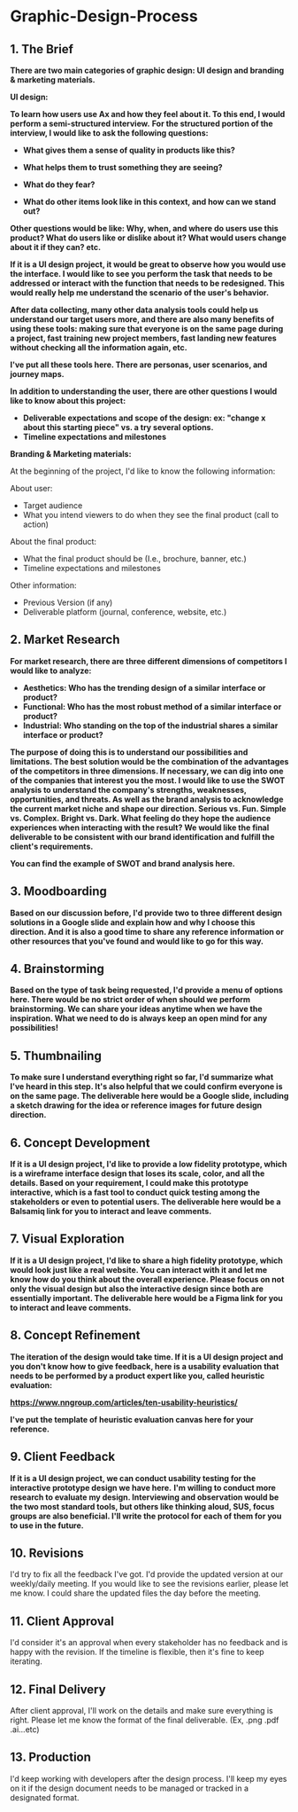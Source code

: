 # Graphic-Design-Process

## **1. The Brief**

**There are two main categories of graphic design: UI design and branding & marketing materials.** 

**UI design:**

**To learn how users use Ax and how they feel about it. To this end, I would perform a semi-structured interview.** **For the structured portion of the interview, I would like to ask the following questions:** 

- **What gives them a sense of quality in products like this?**  

- **What helps them to trust something they are seeing?**  

- **What do they fear?**  

- **What do other items look like in this context, and how can we stand out?** 

**Other questions would be like: Why, when, and where do users use this product? What do users like or dislike about it? What would users change about it if they can? etc.**

**If it is a UI design project, it would be great to observe how you would use the interface. I would like to see you perform the task that needs to be addressed or interact with the function that needs to be redesigned. This would really help me understand the scenario of the user's behavior.**

**After data collecting, many other data analysis tools could help us understand our target users more, and there are also many benefits of using these tools: making sure that everyone is on the same page during a project, fast training new project members, fast landing new features without checking all the information again, etc.**

**I've put all these tools here. There are personas, user scenarios, and journey maps.** 

**In addition to understanding the user, there are other questions I would like to know about this project:**

- **Deliverable expectations and scope of the design: ex: "change x about this starting piece" vs. a try several options.**
- **Timeline expectations and milestones**

**Branding & Marketing materials:**

At the beginning of the project, I'd like to know the following information:

About user:

- Target audience
- What you intend viewers to do when they see the final product (call to action)

About the final product:

- What the final product should be (I.e., brochure, banner, etc.)
- Timeline expectations and milestones

Other information:

- Previous Version (if any)
- Deliverable platform (journal, conference, website, etc.)

## 2. Market Research

**For market research, there are three different dimensions of competitors I would like to analyze:**

- **Aesthetics: Who has the trending design of a similar interface or product?**
- **Functional: Who has the most robust method of a similar interface or product?**
- **Industrial: Who standing on the top of the industrial shares a similar interface or product?**

**The purpose of doing this is to understand our possibilities and limitations. The best solution would be the combination of the advantages of the competitors in three dimensions. If necessary, we can dig into one of the companies that interest you the most. I would like to use the SWOT analysis to understand the company's strengths, weaknesses, opportunities, and threats. As well as the brand analysis to acknowledge the current market niche and shape our direction. Serious vs. Fun.  Simple vs. Complex.  Bright vs. Dark.  What feeling do they hope the audience experiences when interacting with the result? We would like the final deliverable to be consistent with our brand identification and fulfill the client's requirements.**

**You can find the example of SWOT and brand analysis here.** 

## **3. Moodboarding**

**Based on our discussion before, I'd provide two to three different design solutions in a Google slide and explain how and why I choose this direction. And it is also a good time to share any reference information or other resources that you've found and would like to go for this way.** 

## **4. Brainstorming**

**Based on the type of task being requested, I'd provide a menu of options here. There would be no strict order of when should we perform brainstorming. We can share your ideas anytime when we have the inspiration. What we need to do is always keep an open mind for any possibilities!** 

## **5. Thumbnailing**

**To make sure I understand everything right so far, I'd summarize what I've heard in this step. It's also helpful that we could confirm everyone is on the same page. The deliverable here would be a Google slide, including a sketch drawing for the idea or reference images for future design direction.** 

## **6. Concept Development**

**If it is a UI design project, I'd like to provide a low fidelity prototype, which is a wireframe interface design that loses its scale, color, and all the details. Based on your requirement, I could make this prototype interactive, which is a fast tool to conduct quick testing among the stakeholders or even to potential users. The deliverable here would be a Balsamiq link for you to interact and leave comments.**

## **7. Visual Exploration**

**If it is a UI design project, I'd like to share a high fidelity prototype, which would look just like a real website. You can interact with it and let me know how do you think about the overall experience. Please focus on not only the visual design but also the interactive design since both are essentially important. The deliverable here would be a Figma link for you to interact and leave comments.**

## **8. Concept Refinement**

**The iteration of the design would take time. If it is a UI design project and you don't know how to give feedback, here is a usability evaluation that needs to be performed by a product expert like you, called heuristic evaluation:**

**https://www.nngroup.com/articles/ten-usability-heuristics/**

**I've put the template of heuristic evaluation canvas here for your reference.**

## **9. Client Feedback**

**If it is a UI design project, we can conduct usability testing for the interactive prototype design we have here.** **I'm willing to conduct more research to evaluate my design. Interviewing and observation would be the two most standard tools, but others like thinking aloud, SUS, focus groups are also beneficial. I'll write the protocol for each of them for you to use in the future.** 

## **10. Revisions**

I'd try to fix all the feedback I've got. I'd provide the updated version at our weekly/daily meeting. If you would like to see the revisions earlier, please let me know. I could share the updated files the day before the meeting.

## **11. Client Approval**

I'd consider it's an approval when every stakeholder has no feedback and is happy with the revision. If the timeline is flexible, then it's fine to keep iterating.

## **12. Final Delivery**

After client approval, I'll work on the details and make sure everything is right. Please let me know the format of the final deliverable. (Ex, .png .pdf .ai...etc)

## **13. Production**

I'd keep working with developers after the design process. I'll keep my eyes on it if the design document needs to be managed or tracked in a designated format.
